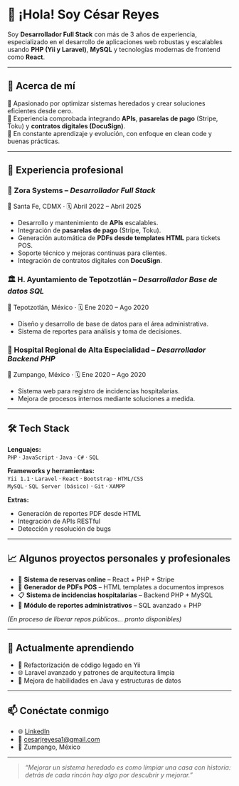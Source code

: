# 👋 ¡Hola! Soy César Reyes

Soy **Desarrollador Full Stack** con más de 3 años de experiencia, especializado en el desarrollo de aplicaciones web robustas y escalables usando **PHP (Yii y Laravel)**, **MySQL** y tecnologías modernas de frontend como **React**.

---

## 🚀 Acerca de mí

🎯 Apasionado por optimizar sistemas heredados y crear soluciones eficientes desde cero.  
🔧 Experiencia comprobada integrando **APIs**, **pasarelas de pago** (Stripe, Toku) y **contratos digitales (DocuSign)**.  
🧠 En constante aprendizaje y evolución, con enfoque en clean code y buenas prácticas.

---

## 💼 Experiencia profesional

### 🏢 Zora Systems – *Desarrollador Full Stack*  
📍 Santa Fe, CDMX · 🗓️ Abril 2022 – Abril 2025  
- Desarrollo y mantenimiento de **APIs** escalables.  
- Integración de **pasarelas de pago** (Stripe, Toku).  
- Generación automática de **PDFs desde templates HTML** para tickets POS.  
- Soporte técnico y mejoras continuas para clientes.  
- Integración de contratos digitales con **DocuSign**.

### 🏛️ H. Ayuntamiento de Tepotzotlán – *Desarrollador Base de datos SQL*  
📍 Tepotzotlán, México · 🗓️ Ene 2020 – Ago 2020  
- Diseño y desarrollo de base de datos para el área administrativa.  
- Sistema de reportes para análisis y toma de decisiones.

### 🏥 Hospital Regional de Alta Especialidad – *Desarrollador Backend PHP*  
📍 Zumpango, México · 🗓️ Ene 2020 – Ago 2020  
- Sistema web para registro de incidencias hospitalarias.  
- Mejora de procesos internos mediante soluciones a medida.

---

## 🛠️ Tech Stack

**Lenguajes:**  
`PHP` · `JavaScript` · `Java` · `C#` · `SQL`

**Frameworks y herramientas:**  
`Yii 1.1` · `Laravel` · `React` · `Bootstrap` · `HTML/CSS`  
`MySQL` · `SQL Server (básico)` · `Git` · `XAMPP`

**Extras:**  
- Generación de reportes PDF desde HTML  
- Integración de APIs RESTful  
- Detección y resolución de bugs

---

## 📈 Algunos proyectos personales y profesionales

- 🛒 **Sistema de reservas online** – React + PHP + Stripe
- 📃 **Generador de PDFs POS** – HTML templates a documentos impresos
- 📋 **Sistema de incidencias hospitalarias** – Backend PHP + MySQL
- 🧾 **Módulo de reportes administrativos** – SQL avanzado + PHP

*(En proceso de liberar repos públicos... pronto disponibles)*

---

## 🌱 Actualmente aprendiendo

- 🧼 Refactorización de código legado en Yii
- 🌐 Laravel avanzado y patrones de arquitectura limpia
- 🧠 Mejora de habilidades en Java y estructuras de datos

---

## 📫 Conéctate conmigo

- 🌐 [LinkedIn](https://www.linkedin.com/in/xCJRA/)
- 📧 cesarjreyesa1@gmail.com
- 📍 Zumpango, México

---

> _“Mejorar un sistema heredado es como limpiar una casa con historia: detrás de cada rincón hay algo por descubrir y mejorar.”_
